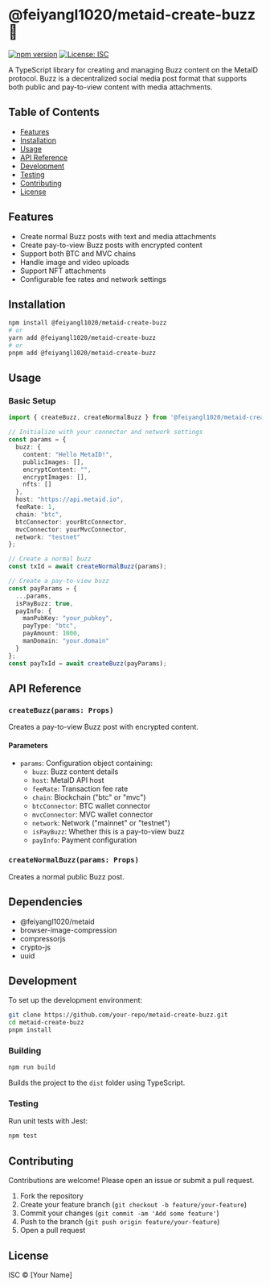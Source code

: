 # @feiyangl1020/metaid-create-buzz 🐝

[![npm version](https://img.shields.io/npm/v/@feiyangl1020/metaid-create-buzz)](https://www.npmjs.com/package/@feiyangl1020/metaid-create-buzz)
[![License: ISC](https://img.shields.io/badge/License-ISC-blue.svg)](https://opensource.org/licenses/ISC)

A TypeScript library for creating and managing Buzz content on the MetaID protocol. Buzz is a decentralized social media post format that supports both public and pay-to-view content with media attachments.

## Table of Contents
- [Features](#features)
- [Installation](#installation)  
- [Usage](#usage)
- [API Reference](#api-reference)
- [Development](#development)
- [Testing](#testing)
- [Contributing](#contributing)
- [License](#license)

## Features

- Create normal Buzz posts with text and media attachments
- Create pay-to-view Buzz posts with encrypted content
- Support both BTC and MVC chains
- Handle image and video uploads
- Support NFT attachments
- Configurable fee rates and network settings

## Installation

```bash
npm install @feiyangl1020/metaid-create-buzz
# or
yarn add @feiyangl1020/metaid-create-buzz
# or
pnpm add @feiyangl1020/metaid-create-buzz
```

## Usage

### Basic Setup

```typescript
import { createBuzz, createNormalBuzz } from '@feiyangl1020/metaid-create-buzz';

// Initialize with your connector and network settings
const params = {
  buzz: {
    content: "Hello MetaID!",
    publicImages: [], 
    encryptContent: "",
    encryptImages: [],
    nfts: []
  },
  host: "https://api.metaid.io",
  feeRate: 1,
  chain: "btc",
  btcConnector: yourBtcConnector,
  mvcConnector: yourMvcConnector,
  network: "testnet"
};

// Create a normal buzz
const txId = await createNormalBuzz(params);

// Create a pay-to-view buzz
const payParams = {
  ...params,
  isPayBuzz: true,
  payInfo: {
    manPubKey: "your_pubkey",
    payType: "btc",
    payAmount: 1000,
    manDomain: "your.domain"
  }
};
const payTxId = await createBuzz(payParams);
```

## API Reference

### `createBuzz(params: Props)`

Creates a pay-to-view Buzz post with encrypted content.

#### Parameters
- `params`: Configuration object containing:
  - `buzz`: Buzz content details
  - `host`: MetaID API host
  - `feeRate`: Transaction fee rate
  - `chain`: Blockchain ("btc" or "mvc")
  - `btcConnector`: BTC wallet connector
  - `mvcConnector`: MVC wallet connector  
  - `network`: Network ("mainnet" or "testnet")
  - `isPayBuzz`: Whether this is a pay-to-view buzz
  - `payInfo`: Payment configuration

### `createNormalBuzz(params: Props)`

Creates a normal public Buzz post.

## Dependencies

- @feiyangl1020/metaid
- browser-image-compression  
- compressorjs
- crypto-js
- uuid

## Development

To set up the development environment:

```bash
git clone https://github.com/your-repo/metaid-create-buzz.git
cd metaid-create-buzz
pnpm install
```

### Building

```bash
npm run build
```

Builds the project to the `dist` folder using TypeScript.

### Testing

Run unit tests with Jest:

```bash
npm test
```

## Contributing

Contributions are welcome! Please open an issue or submit a pull request.

1. Fork the repository
2. Create your feature branch (`git checkout -b feature/your-feature`)
3. Commit your changes (`git commit -am 'Add some feature'`)
4. Push to the branch (`git push origin feature/your-feature`)
5. Open a pull request

## License

ISC © [Your Name]

